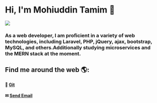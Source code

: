 # Hi, I'm Mohiuddin Tamim 🐧

<img src="https://github.com/mohiuhere/mohiuhere/blob/main/mohiuddin_tamim.png">

### As a web developer, I am proficient in a variety of web technologies, including Laravel, PHP, jQuery, ajax, bootstrap, MySQL,  and others.Additionally studying microservices and the MERN stack at the moment.

## Find me around the web 🌎: <br>
#### 📌 <a href="https://github.com/mohiuhere">Git</a>
#### ✉ <a href = "mailto: mohiuhere@gmail.com">Send Email</a>
